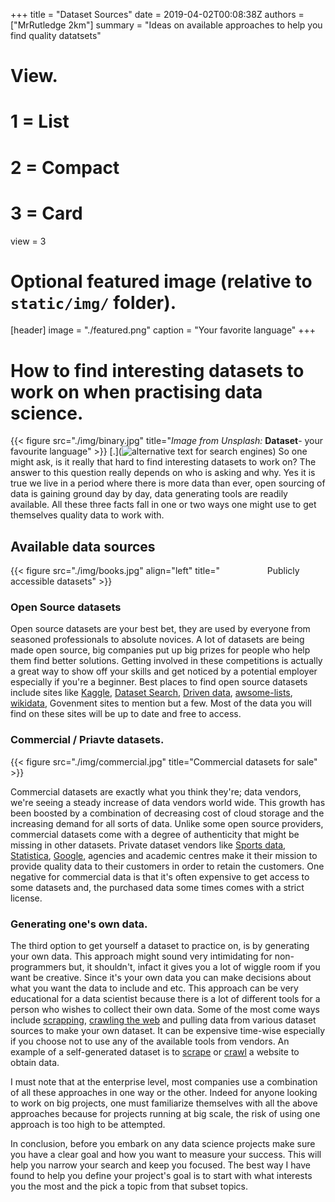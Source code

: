 +++
title = "Dataset Sources"
date = 2019-04-02T00:08:38Z
authors = ["MrRutledge 2km"]
summary = "Ideas on available approaches to help you find quality datatsets"

# View.
#   1 = List
#   2 = Compact
#   3 = Card
view = 3

# Optional featured image (relative to `static/img/` folder).
[header]
image = "./featured.png"
caption = "Your favorite language"
+++


# How to find interesting datasets to work on when practising data science.

{{< figure src="./img/binary.jpg" title="_Image from Unsplash:_  **Dataset**- your favourite language" >}}
[.](![alternative text for search engines](./img/featured.png))
So one might ask, is it really that hard to find interesting datasets to work on? The answer to this question really depends on who is asking and why. Yes it is true we live in a period where there is more data than ever, open sourcing of data is gaining ground day by day, data generating tools are readily available. All these three facts fall in one or two ways one might use to get themselves quality data to work with.

## Available data sources 

{{< figure src="./img/books.jpg" align="left" title=" &emsp; &emsp; &emsp; &emsp; Publicly accessible datasets" >}}

### Open Source datasets

Open source datasets are your best bet, they are used by everyone from seasoned professionals to absolute novices. A lot of datasets are being made open source, big companies put up big prizes for people who help them find better solutions. Getting involved in these competitions is actually a great way to show off your skills and get noticed by a potential employer especially if you're a beginner. Best places to find open source datasets include sites like [Kaggle](https://www.kaggle.com/data), [Dataset Search](https://toolbox.google.com/datasetsearch), [Driven data](https://www.drivendata.org/), [awsome-lists](https://github.com/awesomedata/awesome-public-datasets), [wikidata](https://www.wikidata.org/wiki/Wikidata:Tools/For_programmers), Govenment sites to mention but a few. Most of the data you will find on these sites will be up to date and free to access.

### Commercial / Priavte datasets.

{{< figure src="./img/commercial.jpg" title="Commercial datasets for sale" >}}

Commercial datasets are exactly what you think they're; data vendors, we're seeing a steady increase of data vendors world wide. This growth has been boosted by a combination of decreasing cost of cloud storage and the increasing demand for all sorts of data. Unlike some open source providers, commercial datasets come with a degree of authenticity that might be missing in other datasets. Private dataset vendors like [Sports data](https://www.sportsdata.ag/), [Statistica](https://www.statista.com/), [Google](https://cloud.google.com/commercial-datasets/), agencies and academic centres make it their mission to provide quality data to their customers in order to retain the customers. One negative for commercial data is that it's often expensive to get access to some datasets and, the purchased data some times comes with a strict license. 

### Generating one's own data.

The third option to get yourself a dataset to practice on, is by generating your own data. This approach might sound very intimidating for non-programmers but, it shouldn't, infact it gives you a lot of wiggle room if you want be creative. Since it's your own data you can make decisions about what you want the data to include and etc. This approach can be very educational for a data scientist because there is a lot of different tools for a person who wishes to collect their own data. Some of the most come ways include [scrapping](https://en.wikipedia.org/wiki/Data_scraping), [crawling the web](https://en.wikipedia.org/wiki/Web_crawler) and pulling data from various dataset sources to make your own dataset. It can be expensive time-wise especially if you choose not to use any of the available tools from vendors. An example of a self-generated dataset is to [scrape](https://en.wikipedia.org/wiki/Data_scraping) or [crawl](https://en.wikipedia.org/wiki/Web_crawler) a website to obtain data.

I must note that at the enterprise level, most companies use a combination of all these approaches in one way or the other. Indeed for anyone looking to work on big projects, one must familiarize themselves with all the above approaches because for projects running at big scale, the risk of using one approach is too high to be attempted.

In conclusion, before you embark on any data science projects make sure you have a clear goal and how you want to measure your success. This will help you narrow your search and keep you focused.
The best way I have found to help you define your project's goal is to start with what interests you the most and the pick a topic from that subset topics.  
